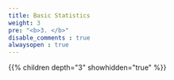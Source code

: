 ```yaml
---
title: Basic Statistics
weight: 3
pre: "<b>3. </b>"
disable_comments : true
alwaysopen : true
---
```






{{% children depth="3" showhidden="true" %}}